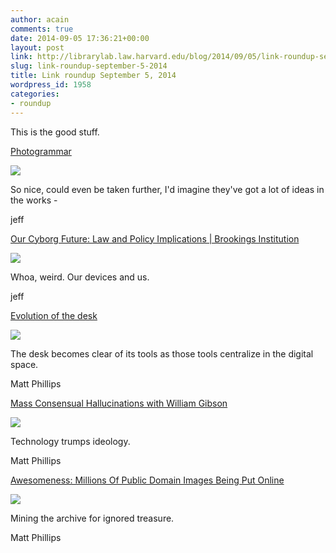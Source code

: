 ```yaml
---
author: acain
comments: true
date: 2014-09-05 17:36:21+00:00
layout: post
link: http://librarylab.law.harvard.edu/blog/2014/09/05/link-roundup-september-5-2014/
slug: link-roundup-september-5-2014
title: Link roundup September 5, 2014
wordpress_id: 1958
categories:
- roundup
---
```


This is the good stuff.

[Photogrammar](http://photogrammar.yale.edu/)

[![](/roundup/images/5409f494bbd35.png)](http://photogrammar.yale.edu/)

So nice, could even be taken further, I'd imagine they've got a lot of ideas in the works - 

jeff

[Our Cyborg Future: Law and Policy Implications | Brookings Institution](http://www.brookings.edu/research/reports2/2014/09/cyborg-future-law-policy-implications)

[![](/roundup/images/5409db78c85b3.png)](http://www.brookings.edu/research/reports2/2014/09/cyborg-future-law-policy-implications)

Whoa, weird.  Our devices and us. 

jeff

[Evolution of the desk](http://bestreviews.com/best-home-office-desks#evolution-of-the-desk)

[![](/roundup/images/5406262206f4f.png)](http://bestreviews.com/best-home-office-desks#evolution-of-the-desk)

The desk becomes clear of its tools as those tools centralize in the digital space.

Matt Phillips

[Mass Consensual Hallucinations with William Gibson](https://www.youtube.com/watch?v=tj5xABJlOUU)

[![](/roundup/images/5404ca3e2c291.png)](https://www.youtube.com/watch?v=tj5xABJlOUU)

Technology trumps ideology.

Matt Phillips

[Awesomeness: Millions Of Public Domain Images Being Put Online ](https://www.techdirt.com/articles/20140829/12403228366/awesomeness-millions-public-domain-images-being-put-online.shtml)

[![](/roundup/images/5404c3c431b2b.png)](https://www.techdirt.com/articles/20140829/12403228366/awesomeness-millions-public-domain-images-being-put-online.shtml)

Mining the archive for ignored treasure.

Matt Phillips
